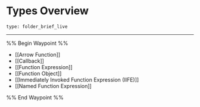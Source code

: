 # Types Overview
 
```ccard
type: folder_brief_live
```
 
---

%% Begin Waypoint %%
- [[Arrow Function]]
- [[Callback]]
- [[Function Expression]]
- [[Function Object]]
- [[Immediately Invoked Function Expression (IIFE)]]
- [[Named Function Expression]]

%% End Waypoint %%